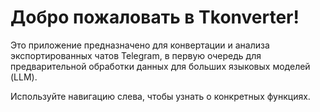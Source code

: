 # Добро пожаловать в Tkonverter!

Это приложение предназначено для конвертации и анализа экспортированных чатов Telegram, в первую очередь для предварительной обработки данных для больших языковых моделей (LLM).

Используйте навигацию слева, чтобы узнать о конкретных функциях.
